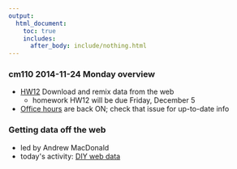 ```yaml
---
output:
  html_document:
    toc: true
    includes:
      after_body: include/nothing.html
---
```


### cm110 2014-11-24 Monday overview

+ [HW12](hw12_data-from-web) Download and remix data from the web
    - homework HW12 will be due Friday, December 5
+ [Office hours](https://github.com/STAT545-UBC/Discussion/issues/47) are back ON; check that issue for up-to-date info

### Getting data off the web
  * led by Andrew MacDonald
  * today's activity: [DIY web data](webdata03_activity.html)
 